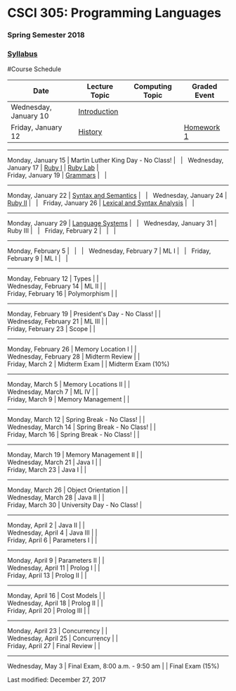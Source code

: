 # CSCI 305: Programming Languages
### Spring Semester 2018

### [Syllabus](syllabus.html)

#Course Schedule

Date | Lecture Topic | Computing Topic | Graded Event
---- | ------------- | --------------- | ------------
Wednesday, January 10 | [Introduction](lectures/Intro/SimpleData/) | &nbsp; | &nbsp;
Friday, January 12 | [History](lectures/Intro/TurtleGraphics/) | &nbsp; | [Homework 1](homeworks/hw1.html)

---

Monday, January 15 | Martin Luther King Day - No Class! | &nbsp; | &nbsp;
Wednesday, January 17 | [Ruby I](lectures/ruby1.html) | [Ruby Lab](https://github.com/CSCI305/csci305-ruby-lab/) |  
Friday, January 19 | [Grammars](lectures/grammars.html) | &nbsp; | &nbsp;

---

Monday, January 22 | [Syntax and Semantics]() | &nbsp; | &nbsp;
Wednesday, January 24 | [Ruby II]() | &nbsp; | &nbsp;
Friday, January 26 | [Lexical and Syntax Analysis]() | &nbsp; | &nbsp;

---

Monday, January 29 | [Language Systems]() | &nbsp; | &nbsp;
Wednesday, January 31 | Ruby III | &nbsp; | &nbsp;
Friday, February 2 | &nbsp; | &nbsp; | &nbsp;

---

Monday, February 5 | &nbsp; | &nbsp; | &nbsp;
Wednesday, February 7 | ML I | &nbsp; | &nbsp;
Friday, February 9 | ML I | &nbsp; | &nbsp;

---

Monday, February 12 | Types |  |  
Wednesday, February 14 | ML II |  |  
Friday, February 16 | Polymorphism |  |  

---

Monday, February 19 | President's Day - No Class! |  |  
Wednesday, February 21 | ML III |  |  
Friday, February 23 | Scope |  |  

---

Monday, February 26 | Memory Location I |  |  
Wednesday, February 28 | Midterm Review |  |  
Friday, March 2 | Midterm Exam |  | Midterm Exam (10%)

---

Monday, March 5 | Memory Locations II |  |  
Wednesday, March 7 | ML IV |  |  
Friday, March 9 | Memory Management |  |  

---

Monday, March 12 | Spring Break - No Class! |  |  
Wednesday, March 14 | Spring Break - No Class! |  |  
Friday, March 16 | Spring Break - No Class! |  |

---

Monday, March 19 | Memory Management II |  |  
Wednesday, March 21 | Java I |  |  
Friday,  March 23 | Java I |  |  

---

Monday, March 26 | Object Orientation |  |  
Wednesday, March 28 | Java II |  |  
Friday, March 30 | University Day - No Class! |  

---

Monday, April 2 | Java II |  |  
Wednesday, April 4 | Java III |  |  
Friday, April 6 | Parameters I |  |  

---

Monday, April 9 | Parameters II |  |  
Wednesday, April 11 | Prolog I |  |  
Friday, April 13 | Prolog II |  |

---

Monday, April 16 | Cost Models |  |  
Wednesday, April 18 | Prolog II |  |  
Friday, April 20 | Prolog III |  |  

---

Monday, April 23 | Concurrency |  |  
Wednesday, April 25 | Concurrency |  |  
Friday, April 27 | Final Review |  |  

---

Wednesday, May 3 | Final Exam, 8:00 a.m. - 9:50 am |  | Final Exam (15%)

Last modified: December 27, 2017
